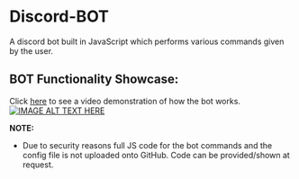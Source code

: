 # Discord-BOT
A discord bot built in JavaScript which performs various commands given by the user.

## BOT Functionality Showcase:
Click [here](https://www.youtube.com/watch?v=XRDYoyzbYnE&t) to see a video demonstration of how the bot works.
[![IMAGE ALT TEXT HERE](https://i.imgur.com/0Pb4ggw.jpg)](https://www.youtube.com/watch?v=XRDYoyzbYnE&t)

**NOTE:**
- Due to security reasons full JS code for the bot commands and the config file is not uploaded onto GitHub. Code can be provided/shown at   request.
